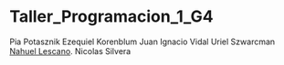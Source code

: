 # Taller_Programacion_1_G4

Pia Potasznik
Ezequiel Korenblum
Juan Ignacio Vidal
Uriel Szwarcman
[Nahuel Lescano](https://github.com/NahuelLescano).
Nicolas Silvera 
